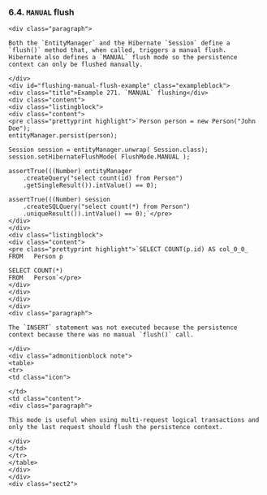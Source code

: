  ### 6.4. `MANUAL` flush

    <div class="paragraph">

    Both the `EntityManager` and the Hibernate `Session` define a `flush()` method that, when called, triggers a manual flush.
    Hibernate also defines a `MANUAL` flush mode so the persistence context can only be flushed manually.

    </div>
    <div id="flushing-manual-flush-example" class="exampleblock">
    <div class="title">Example 271. `MANUAL` flushing</div>
    <div class="content">
    <div class="listingblock">
    <div class="content">
    <pre class="prettyprint highlight">`Person person = new Person("John Doe");
    entityManager.persist(person);

    Session session = entityManager.unwrap( Session.class);
    session.setHibernateFlushMode( FlushMode.MANUAL );

    assertTrue(((Number) entityManager
        .createQuery("select count(id) from Person")
        .getSingleResult()).intValue() == 0);

    assertTrue(((Number) session
        .createSQLQuery("select count(*) from Person")
        .uniqueResult()).intValue() == 0);`</pre>
    </div>
    </div>
    <div class="listingblock">
    <div class="content">
    <pre class="prettyprint highlight">`SELECT COUNT(p.id) AS col_0_0_
    FROM   Person p

    SELECT COUNT(*)
    FROM   Person`</pre>
    </div>
    </div>
    </div>
    </div>
    <div class="paragraph">

    The `INSERT` statement was not executed because the persistence context because there was no manual `flush()` call.

    </div>
    <div class="admonitionblock note">
    <table>
    <tr>
    <td class="icon">

    </td>
    <td class="content">
    <div class="paragraph">

    This mode is useful when using multi-request logical transactions and only the last request should flush the persistence context.

    </div>
    </td>
    </tr>
    </table>
    </div>
    </div>
    <div class="sect2">